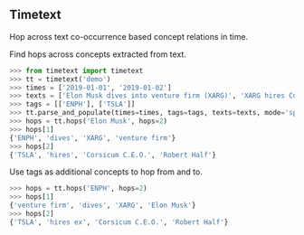 Timetext
--------
Hop across text co-occurrence based concept relations in time.

Find hops across concepts extracted from text.

```python
>>> from timetext import timetext
>>> tt = timetext('demo')
>>> times = ['2019-01-01', '2019-01-02']
>>> texts = ['Elon Musk dives into venture firm (XARG)', 'XARG hires Corsicum C.E.O., Robert Half']
>>> tags = [['ENPH'], ['TSLA']]
>>> tt.parse_and_populate(times=times, tags=tags, texts=texts, mode='spacy')
>>> hops = tt.hops('Elon Musk', hops=2)
>>> hops[1]
{'ENPH', 'dives', 'XARG', 'venture firm'}
>>> hops[2]
{'TSLA', 'hires', 'Corsicum C.E.O.', 'Robert Half'}
```

Use tags as additional concepts to hop from and to.
```python
>>> hops = tt.hops('ENPH', hops=2)
>>> hops[1]
{'venture firm', 'dives', 'XARG', 'Elon Musk'}
>>> hops[2]
{'TSLA', 'hires ex', 'Corsicum C.E.O.', 'Robert Half'}
```
